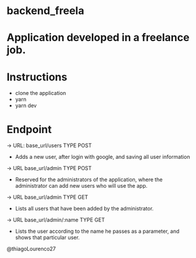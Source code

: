 # backend_freela
# Application developed in a freelance job.

# Instructions

* clone the application
* yarn 
* yarn dev

# Endpoint

-> URL: base_url/users TYPE POST
  * Adds a new user, after login with google, and saving all user information

-> URL base_url/admin TYPE POST
  * Reserved for the administrators of the application, where the administrator can add new users who will use the app.

-> URL base_url/admin TYPE GET
  * Lists all users that have been added by the administrator.

-> URL base_url/admin/:name TYPE GET
  * Lists the user according to the name he passes as a parameter, and shows that particular user.


@thiagoLourenco27
